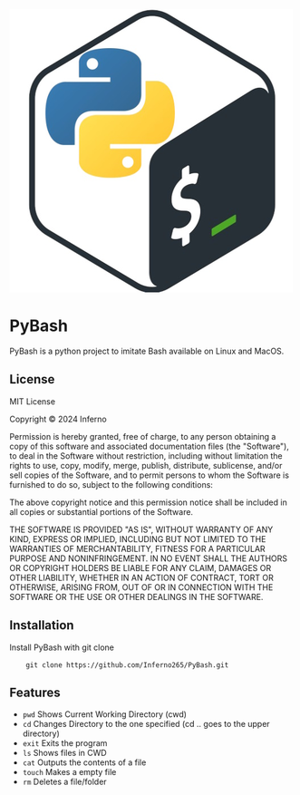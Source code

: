 
![image](https://github.com/Inferno265/PyBash/blob/85aa0b75cada2ade354ac0b7040ab3cee8142ed4/pybash.jpg)

# PyBash

PyBash is a python project to imitate Bash available on Linux and MacOS.


## License

MIT License

Copyright © 2024 Inferno

Permission is hereby granted, free of charge, to any person obtaining a copy
of this software and associated documentation files (the "Software"), to deal
in the Software without restriction, including without limitation the rights
to use, copy, modify, merge, publish, distribute, sublicense, and/or sell
copies of the Software, and to permit persons to whom the Software is
furnished to do so, subject to the following conditions:

The above copyright notice and this permission notice shall be included in all
copies or substantial portions of the Software.

THE SOFTWARE IS PROVIDED "AS IS", WITHOUT WARRANTY OF ANY KIND, EXPRESS OR
IMPLIED, INCLUDING BUT NOT LIMITED TO THE WARRANTIES OF MERCHANTABILITY,
FITNESS FOR A PARTICULAR PURPOSE AND NONINFRINGEMENT. IN NO EVENT SHALL THE
AUTHORS OR COPYRIGHT HOLDERS BE LIABLE FOR ANY CLAIM, DAMAGES OR OTHER
LIABILITY, WHETHER IN AN ACTION OF CONTRACT, TORT OR OTHERWISE, ARISING FROM,
OUT OF OR IN CONNECTION WITH THE SOFTWARE OR THE USE OR OTHER DEALINGS IN THE
SOFTWARE.


## Installation

Install PyBash with git clone

```git
    git clone https://github.com/Inferno265/PyBash.git
```

## Features

- ```pwd``` Shows Current Working Directory (cwd)
- ```cd``` Changes Directory to the one specified (cd .. goes to the upper directory)
- ```exit``` Exits the program
- ```ls``` Shows files in CWD
- ```cat``` Outputs the contents of a file
- ```touch``` Makes a empty file
- ```rm``` Deletes a file/folder
